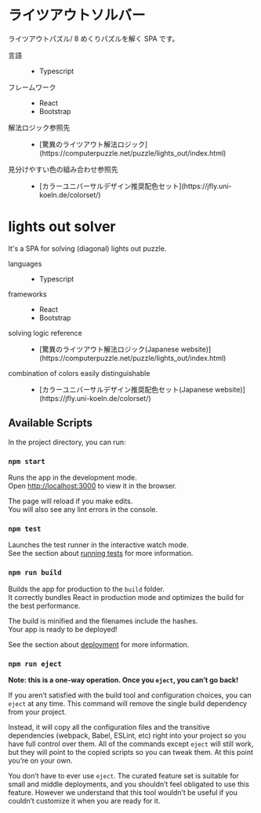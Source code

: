 # ライツアウトソルバー

ライツアウトパズル/ 8 めくりパズルを解く SPA です。

<dl>
  <dt>言語</dt>
  <dd>
    <ul>
      <li>Typescript</li>
    </ul>
  </dd>
  <dt>フレームワーク</dt>
  <dd>
    <ul>
      <li>React</li>
      <li>Bootstrap</li>
    </ul>
  </dd>
  <dt>解法ロジック参照先</dt>
  <dd>
    <ul>
      <li>[驚異のライツアウト解法ロジック](https://computerpuzzle.net/puzzle/lights_out/index.html)</li>
    </ul>
  </dd>
  <dt>見分けやすい色の組み合わせ参照先</dt>
  <dd>
    <ul>
      <li>[カラーユニバーサルデザイン推奨配色セット](https://jfly.uni-koeln.de/colorset/)</li>
    </ul>
  </dd>
</dl>

# lights out solver

It's a SPA for solving (diagonal) lights out puzzle.

<dl>
  <dt>languages</dt>
  <dd>
    <ul>
      <li>Typescript</li>
    </ul>
  </dd>
  <dt>frameworks</dt>
  <dd>
    <ul>
      <li>React</li>
      <li>Bootstrap</li>
    </ul>
  </dd>
  <dt>solving logic reference</dt>
  <dd>
    <ul>
      <li>[驚異のライツアウト解法ロジック(Japanese website)](https://computerpuzzle.net/puzzle/lights_out/index.html)</li>
    </ul>
  </dd>
  <dt>combination of colors easily distinguishable</dt>
  <dd>
    <ul>
      <li>[カラーユニバーサルデザイン推奨配色セット(Japanese website)](https://jfly.uni-koeln.de/colorset/)</li>
    </ul>
  </dd>
</dl>

## Available Scripts

In the project directory, you can run:

### `npm start`

Runs the app in the development mode.\
Open [http://localhost:3000](http://localhost:3000) to view it in the browser.

The page will reload if you make edits.\
You will also see any lint errors in the console.

### `npm test`

Launches the test runner in the interactive watch mode.\
See the section about [running tests](https://facebook.github.io/create-react-app/docs/running-tests) for more information.

### `npm run build`

Builds the app for production to the `build` folder.\
It correctly bundles React in production mode and optimizes the build for the best performance.

The build is minified and the filenames include the hashes.\
Your app is ready to be deployed!

See the section about [deployment](https://facebook.github.io/create-react-app/docs/deployment) for more information.

### `npm run eject`

**Note: this is a one-way operation. Once you `eject`, you can’t go back!**

If you aren’t satisfied with the build tool and configuration choices, you can `eject` at any time. This command will remove the single build dependency from your project.

Instead, it will copy all the configuration files and the transitive dependencies (webpack, Babel, ESLint, etc) right into your project so you have full control over them. All of the commands except `eject` will still work, but they will point to the copied scripts so you can tweak them. At this point you’re on your own.

You don’t have to ever use `eject`. The curated feature set is suitable for small and middle deployments, and you shouldn’t feel obligated to use this feature. However we understand that this tool wouldn’t be useful if you couldn’t customize it when you are ready for it.
